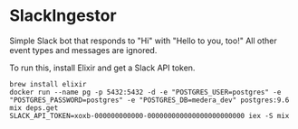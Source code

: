 # SlackIngestor

Simple Slack bot that responds to "Hi" with "Hello to you, too!"
All other event types and messages are ignored.

To run this, install Elixir and get a Slack API token.

```
brew install elixir
docker run --name pg -p 5432:5432 -d -e "POSTGRES_USER=postgres" -e "POSTGRES_PASSWORD=postgres" -e "POSTGRES_DB=medera_dev" postgres:9.6
mix deps.get
SLACK_API_TOKEN=xoxb-000000000000-000000000000000000000000 iex -S mix
```
